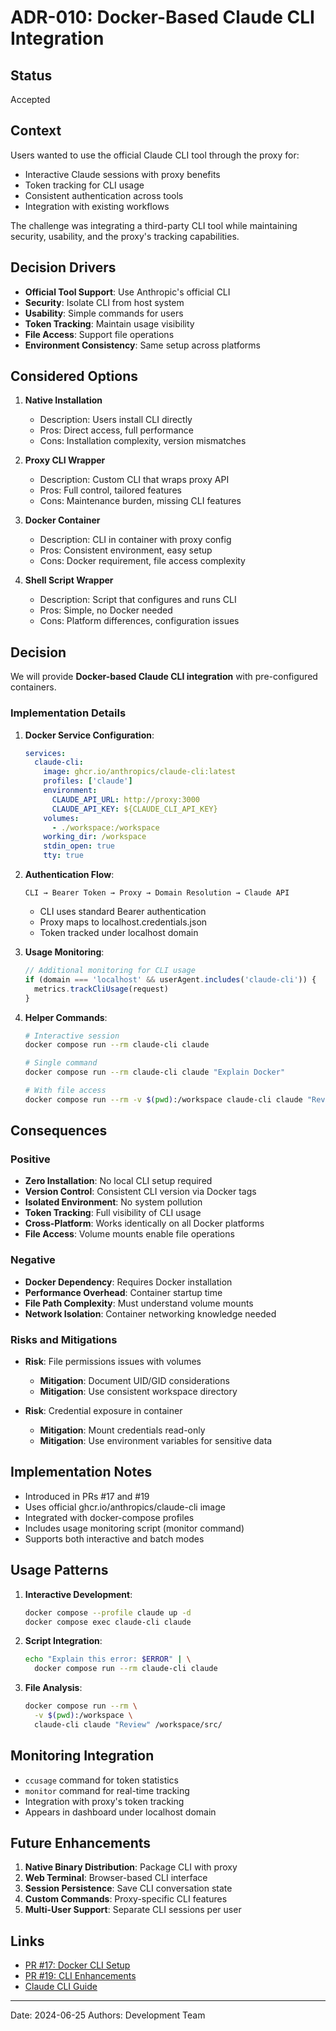 # ADR-010: Docker-Based Claude CLI Integration

## Status

Accepted

## Context

Users wanted to use the official Claude CLI tool through the proxy for:

- Interactive Claude sessions with proxy benefits
- Token tracking for CLI usage
- Consistent authentication across tools
- Integration with existing workflows

The challenge was integrating a third-party CLI tool while maintaining security, usability, and the proxy's tracking capabilities.

## Decision Drivers

- **Official Tool Support**: Use Anthropic's official CLI
- **Security**: Isolate CLI from host system
- **Usability**: Simple commands for users
- **Token Tracking**: Maintain usage visibility
- **File Access**: Support file operations
- **Environment Consistency**: Same setup across platforms

## Considered Options

1. **Native Installation**
   - Description: Users install CLI directly
   - Pros: Direct access, full performance
   - Cons: Installation complexity, version mismatches

2. **Proxy CLI Wrapper**
   - Description: Custom CLI that wraps proxy API
   - Pros: Full control, tailored features
   - Cons: Maintenance burden, missing CLI features

3. **Docker Container**
   - Description: CLI in container with proxy config
   - Pros: Consistent environment, easy setup
   - Cons: Docker requirement, file access complexity

4. **Shell Script Wrapper**
   - Description: Script that configures and runs CLI
   - Pros: Simple, no Docker needed
   - Cons: Platform differences, configuration issues

## Decision

We will provide **Docker-based Claude CLI integration** with pre-configured containers.

### Implementation Details

1. **Docker Service Configuration**:

   ```yaml
   services:
     claude-cli:
       image: ghcr.io/anthropics/claude-cli:latest
       profiles: ['claude']
       environment:
         CLAUDE_API_URL: http://proxy:3000
         CLAUDE_API_KEY: ${CLAUDE_CLI_API_KEY}
       volumes:
         - ./workspace:/workspace
       working_dir: /workspace
       stdin_open: true
       tty: true
   ```

2. **Authentication Flow**:

   ```
   CLI → Bearer Token → Proxy → Domain Resolution → Claude API
   ```

   - CLI uses standard Bearer authentication
   - Proxy maps to localhost.credentials.json
   - Token tracked under localhost domain

3. **Usage Monitoring**:

   ```typescript
   // Additional monitoring for CLI usage
   if (domain === 'localhost' && userAgent.includes('claude-cli')) {
     metrics.trackCliUsage(request)
   }
   ```

4. **Helper Commands**:

   ```bash
   # Interactive session
   docker compose run --rm claude-cli claude

   # Single command
   docker compose run --rm claude-cli claude "Explain Docker"

   # With file access
   docker compose run --rm -v $(pwd):/workspace claude-cli claude "Review this code" /workspace/app.py
   ```

## Consequences

### Positive

- **Zero Installation**: No local CLI setup required
- **Version Control**: Consistent CLI version via Docker tags
- **Isolated Environment**: No system pollution
- **Token Tracking**: Full visibility of CLI usage
- **Cross-Platform**: Works identically on all Docker platforms
- **File Access**: Volume mounts enable file operations

### Negative

- **Docker Dependency**: Requires Docker installation
- **Performance Overhead**: Container startup time
- **File Path Complexity**: Must understand volume mounts
- **Network Isolation**: Container networking knowledge needed

### Risks and Mitigations

- **Risk**: File permissions issues with volumes
  - **Mitigation**: Document UID/GID considerations
  - **Mitigation**: Use consistent workspace directory

- **Risk**: Credential exposure in container
  - **Mitigation**: Mount credentials read-only
  - **Mitigation**: Use environment variables for sensitive data

## Implementation Notes

- Introduced in PRs #17 and #19
- Uses official ghcr.io/anthropics/claude-cli image
- Integrated with docker-compose profiles
- Includes usage monitoring script (monitor command)
- Supports both interactive and batch modes

## Usage Patterns

1. **Interactive Development**:

   ```bash
   docker compose --profile claude up -d
   docker compose exec claude-cli claude
   ```

2. **Script Integration**:

   ```bash
   echo "Explain this error: $ERROR" | \
     docker compose run --rm claude-cli claude
   ```

3. **File Analysis**:
   ```bash
   docker compose run --rm \
     -v $(pwd):/workspace \
     claude-cli claude "Review" /workspace/src/
   ```

## Monitoring Integration

- `ccusage` command for token statistics
- `monitor` command for real-time tracking
- Integration with proxy's token tracking
- Appears in dashboard under localhost domain

## Future Enhancements

1. **Native Binary Distribution**: Package CLI with proxy
2. **Web Terminal**: Browser-based CLI interface
3. **Session Persistence**: Save CLI conversation state
4. **Custom Commands**: Proxy-specific CLI features
5. **Multi-User Support**: Separate CLI sessions per user

## Links

- [PR #17: Docker CLI Setup](https://github.com/your-org/claude-nexus/pull/17)
- [PR #19: CLI Enhancements](https://github.com/your-org/claude-nexus/pull/19)
- [Claude CLI Guide](../../02-User-Guide/claude-cli.md)

---

Date: 2024-06-25
Authors: Development Team
